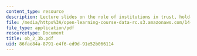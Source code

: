 ```yaml
---
content_type: resource
description: Lecture slides on the role of institutions in trust, hold-ups, and bargaining.
file: /media/https%3A/open-learning-course-data-rc.s3.amazonaws.com/14-462-advanced-macroeconomics-ii-spring-2007/86fae84a8791e4f6ed9d91e52b066114_ob_2_3b.pdf
file_type: application/pdf
resourcetype: Document
title: ob_2_3b.pdf
uid: 86fae84a-8791-e4f6-ed9d-91e52b066114
---
```

